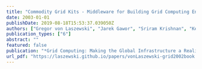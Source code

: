 ```yaml
---
title: "Commodity Grid Kits - Middleware for Building Grid Computing Environments"
date: 2003-01-01
publishDate: 2019-08-18T15:53:37.039050Z
authors: ["Gregor von Laszewski", "Jarek Gawor", "Sriram Krishnan", "Keith Jackson"]
publication_types: ["6"]
abstract: ""
featured: false
publication: "*Grid Computing: Making the Global Infrastructure a Reality*"
url_pdf: "https://laszewski.github.io/papers/vonLaszewski-grid2002book.pdf"
---
```


